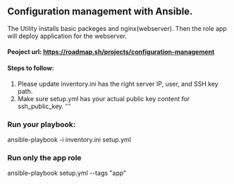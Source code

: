 ## Configuration management with Ansible.
The Utility installs basic packeges and nginx(webserver).
Then the role app will deploy application for the webserver.

#### Peoject url: https://roadmap.sh/projects/configuration-management

#### Steps to follow:
1. Please update inventory.ini has the right server IP, user, and SSH key path.
2. Make sure setup.yml has your actual public key content for ssh_public_key.
'''

### Run your playbook:
ansible-playbook -i inventory.ini setup.yml

### Run only the app role
ansible-playbook setup.yml --tags "app"
